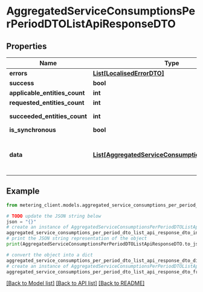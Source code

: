 # AggregatedServiceConsumptionsPerPeriodDTOListApiResponseDTO


## Properties

Name | Type | Description | Notes
------------ | ------------- | ------------- | -------------
**errors** | [**List[LocalisedErrorDTO]**](LocalisedErrorDTO.md) |  | [optional] 
**success** | **bool** |  | [optional] 
**applicable_entities_count** | **int** |  | [optional] 
**requested_entities_count** | **int** |  | [optional] 
**succeeded_entities_count** | **int** |  | [optional] [readonly] 
**is_synchronous** | **bool** |  | [optional] 
**data** | [**List[AggregatedServiceConsumptionsPerPeriodDTO]**](AggregatedServiceConsumptionsPerPeriodDTO.md) | The updated entity in case of modifications or creation | [optional] 

## Example

```python
from metering_client.models.aggregated_service_consumptions_per_period_dto_list_api_response_dto import AggregatedServiceConsumptionsPerPeriodDTOListApiResponseDTO

# TODO update the JSON string below
json = "{}"
# create an instance of AggregatedServiceConsumptionsPerPeriodDTOListApiResponseDTO from a JSON string
aggregated_service_consumptions_per_period_dto_list_api_response_dto_instance = AggregatedServiceConsumptionsPerPeriodDTOListApiResponseDTO.from_json(json)
# print the JSON string representation of the object
print(AggregatedServiceConsumptionsPerPeriodDTOListApiResponseDTO.to_json())

# convert the object into a dict
aggregated_service_consumptions_per_period_dto_list_api_response_dto_dict = aggregated_service_consumptions_per_period_dto_list_api_response_dto_instance.to_dict()
# create an instance of AggregatedServiceConsumptionsPerPeriodDTOListApiResponseDTO from a dict
aggregated_service_consumptions_per_period_dto_list_api_response_dto_from_dict = AggregatedServiceConsumptionsPerPeriodDTOListApiResponseDTO.from_dict(aggregated_service_consumptions_per_period_dto_list_api_response_dto_dict)
```
[[Back to Model list]](../README.md#documentation-for-models) [[Back to API list]](../README.md#documentation-for-api-endpoints) [[Back to README]](../README.md)


